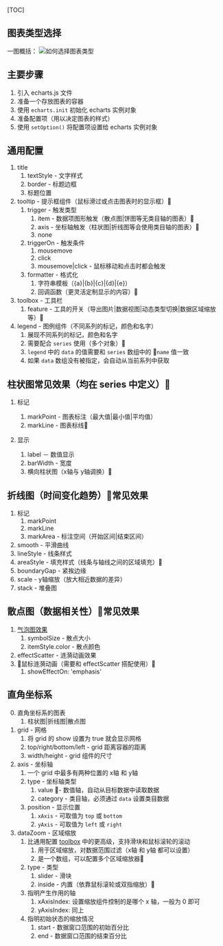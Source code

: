 [TOC]

## 图表类型选择
一图概括：
![如何选择图表类型](https://i.loli.net/2021/10/29/2kyARFsawLf5NeQ.jpg)


## 主要步骤
1. 引入 echarts.js 文件
2. 准备一个存放图表的容器
3. 使用 `echarts.init` 初始化 echarts 实例对象
4. 准备配置项（用以决定图表的样式）
5. 使用 `setOption()` 将配置项设置给 echarts 实例对象


## 通用配置
1. title
   1. textStyle - 文字样式
   2. border - 标题边框
   3. 标题位置
2. tooltip - 提示框组件（鼠标滑过或点击图表时的显示框）
   1. trigger - 触发类型
      1. item - 数据项图形触发（散点图|饼图等无类目轴的图表）
      2. axis - 坐标轴触发（柱状图|折线图等会使用类目轴的图表）
      3. none
   2. triggerOn - 触发条件
      1. mousemove
      2. click
      3. mousemove|click - 鼠标移动和点击时都会触发
   3. formatter - 格式化
      1. 字符串模板（{a}|{b}|{c}|{d}|{e}）
      2. 回调函数（更灵活定制显示的内容）
3. toolbox - 工具栏<div id="toolbox"></div>
   1. feature - 工具的开关（导出图片|数据视图|动态类型切换|数据区域缩放等）
4. legend - 图例组件（不同系列的标记，颜色和名字）
   1. 展现不同系列的标记，颜色和名字
   2. 需要配合 `series` 使用（多个对象）
   3. `legend` 中的 `data` 的值需要和 `series` 数组中的 `name` 值一致
   4. 如果 `data` 数组没有被指定，会自动从当前系列中获取


## 柱状图常见效果（均在 series 中定义）
1. 标记
   1. markPoint - 图表标注（最大值|最小值|平均值）
   2. markLine - 图表标线

2. 显示
   1. label － 数值显示
   2. barWidth - 宽度
   3. 横向柱状图（x轴与 y轴调换）


## 折线图（时间变化趋势）常见效果
1. 标记
   1. markPoint
   2. markLine
   3. markArea - 标注空间（开始区间|结束区间）
2. smooth - 平滑曲线
3. lineStyle - 线条样式
4. areaStyle - 填充样式（线条与轴线之间的区域填充）
5. boundaryGap - 紧挨边缘
6. scale - y轴缩放（放大相近数据的差异）
7. stack - 堆叠图


## 散点图（数据相关性）常见效果
1. [气泡图效果](https://echarts.apache.org/examples/zh/editor.html?c=scatter-clustering)
   1. symbolSize - 散点大小
   2. itemStyle.color - 散点颜色
2. effectScatter - 涟漪动画效果
3. 鼠标涟漪动画（需要和 effectScatter 搭配使用）
   1. showEffectOn: 'emphasis'


## 直角坐标系
0. 直角坐标系的图表
   1. 柱状图|折线图|散点图
1. grid - 网格
   1. 将 grid 的 show 设置为 true 就会显示网格
   2. top/right/bottom/left - grid 距离容器的距离
   3. width/height - grid 组件的尺寸
2. axis - 坐标轴
   1. 一个 grid 中最多有两种位置的 x轴 和 y轴
   2. type - 坐标轴类型
      1. value - 数值轴，自动从目标数据中读取数据
      2. category - 类目轴，必须通过 `data` 设置类目数据
   3. position - 显示位置
      1. `xAxis` - 可取值为 `top` 或 `bottom`
      2. `yAxis` - 可取值为 `left` 或 `right`
3. dataZoom - 区域缩放
   1. 比通用配置 [toolbox](#toolbox) 中的更高级，支持滑块和鼠标滚轮的滚动
      1. 用于区域缩放，对数据范围过滤（x轴 和 y轴 都可以设置）
      2. 是一个数组，可以配置多个区域缩放器
   2. type - 类型
      1. slider - 滑块
      2. inside - 内置（依靠鼠标滚轮或双指缩放）
   3. 指明产生作用的轴
      1. xAxisIndex: 设置缩放组件控制的是哪个 x 轴，一般为 0 即可
      2. yAxisIndex: 同上
   4. 指明初始状态的缩放情况
      1. start - 数据窗口范围的初始百分比
      2. end - 数据窗口范围的结束百分比